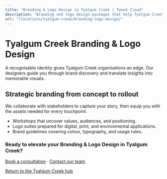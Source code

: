 ```yaml
---
title: "Branding & Logo Design in Tyalgum Creek | Tweed Cloud"
description: "Branding and logo design packages that help Tyalgum Creek organisations stand out."
url: "/locations/tyalgum-creek/branding-logo-design/"
---
```


# Tyalgum Creek Branding & Logo Design

A recognisable identity gives Tyalgum Creek organisations an edge. Our designers guide you through brand discovery and translate insights into memorable visuals.

## Strategic branding from concept to rollout

We collaborate with stakeholders to capture your story, then equip you with the assets needed for every touchpoint.

- Workshops that uncover values, audiences, and positioning.
- Logo suites prepared for digital, print, and environmental applications.
- Brand guidelines covering colour, typography, and usage rules.

### Ready to elevate your Branding & Logo Design in Tyalgum Creek?

[Book a consultation](/consultation/) · [Contact our team](/contact/)

[Return to the Tyalgum Creek hub](/locations/tyalgum-creek/)
